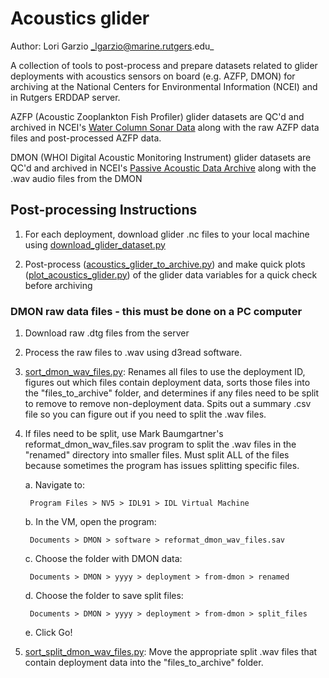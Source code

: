 # Acoustics glider

Author: Lori Garzio _lgarzio@marine.rutgers.edu_

A collection of tools to post-process and prepare datasets related to glider deployments with acoustics sensors on board (e.g. AZFP, DMON) for archiving at the National Centers for Environmental Information (NCEI) and in Rutgers ERDDAP server.

AZFP (Acoustic Zooplankton Fish Profiler) glider datasets are QC'd and archived in NCEI's [Water Column Sonar Data](https://www.ncei.noaa.gov/products/water-column-sonar-data) along with the raw AZFP data files and post-processed AZFP data.

DMON (WHOI Digital Acoustic Monitoring Instrument) glider datasets are QC'd and archived in NCEI's [Passive Acoustic Data Archive](https://www.ncei.noaa.gov/products/passive-acoustic-data) along with the .wav audio files from the DMON

## Post-processing Instructions

1. For each deployment, download glider .nc files to your local machine using [download_glider_dataset.py](https://github.com/rucool/dataset_archiving/blob/master/download_glider_dataset.py)

2. Post-process ([acoustics_glider_to_archive.py](https://github.com/rucool/dataset_archiving/blob/master/acoustics_glider/acoustics_glider_to_archive.py)) and make quick plots ([plot_acoustics_glider.py](https://github.com/rucool/dataset_archiving/blob/master/acoustics_glider/plot_acoustics_glider.py)) of the glider data variables for a quick check before archiving

### DMON raw data files - this must be done on a PC computer

1. Download raw .dtg files from the server

2. Process the raw files to .wav using d3read software.

3. [sort_dmon_wav_files.py](https://github.com/rucool/dataset_archiving/blob/master/acoustics_glider/sort_dmon_wav_files.py): Renames all files to use the deployment ID, figures out which files contain deployment data, sorts those files into the "files_to_archive" folder, and determines if any files need to be split to remove to remove non-deployment data. Spits out a summary .csv file so you can figure out if you need to split the .wav files.

4. If files need to be split, use Mark Baumgartner's reformat_dmon_wav_files.sav program to split the .wav files in the "renamed" directory into smaller files. Must split ALL of the files because sometimes the program has issues splitting specific files. 

    a. Navigate to:
	
        Program Files > NV5 > IDL91 > IDL Virtual Machine
		
    b. In the VM, open the program: 
	
        Documents > DMON > software > reformat_dmon_wav_files.sav
		
    c. Choose the folder with DMON data: 
	
        Documents > DMON > yyyy > deployment > from-dmon > renamed
		
    d. Choose the folder to save split files: 
	
        Documents > DMON > yyyy > deployment > from-dmon > split_files
		
    e. Click Go!

5. [sort_split_dmon_wav_files.py](https://github.com/rucool/dataset_archiving/blob/master/acoustics_glider/sort_split_dmon_wav_files.py): Move the appropriate split .wav files that contain deployment data into the "files_to_archive" folder.